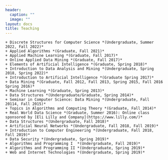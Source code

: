 ```yaml
---
header:
  caption: ""
  image: ""
layout: docs
title: Teaching
---
```

    + Discrete Structures for Computer Science *(Undergraduate, Summer 2022, Fall 2022)*
    + Applied Algorithms *(Graduate, Fall 2021)*
    + Applied Machine Learning *(Graduate, Fall 2017)*
    + Online Applied Data Mining *(Graduate, Fall 2017)*
    + Elements of Artificial Intelligence *(Graduate, Spring 2018)*
    + Introduction to Data Analysis and Mining *(Undergraduate, Spring 2018, Spring 2022)*
    + Introduction to Artificial Intelligence *(Graduate Spring 2017)*
    + Data Mining *(Graduate, Fall 2012, Fall 2013, Spring 2015, Fall 2016 Spring 2016)*
    + Machine Learning *(Graduate, Spring 2013)*
    + Data Structures *(Undergraduate/Graduate, Spring 2014)*
    + Seminar in Computer Science: Data Mining *(Undergraduate, Fall 20114, Fall 2015)*
    + Topics in Algorithms and Computing Theory *(Graduate, Fall 2014)*
    + Real World Data Science *(Graduate, Summer 2016): Online class sponsored by [Eli Lilly and Company](https://www.lilly.com/)*
    + Data Structures *(Undergraduate, Fall 2018)*
    + Artificial Neural Networks *(Undergraduate, Fall 2018, Fall 2019)*
    + Introduction to Computer Engineering *(Undergraduate, Fall 2018, Fall 2019)*
    + Data Security *(Undergraduate, Spring 2019)*
    + Algorithms and Programming I  *(Undergraduate, Fall 2019)*
    + Algorithms and Programming II *(Undergraduate, Spring 2019)*
    + Web and Internet Technologies *(Undergraduate, Spring 2019)*
